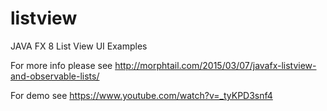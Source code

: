 # listview
JAVA FX 8 List View UI Examples

For more info please see http://morphtail.com/2015/03/07/javafx-listview-and-observable-lists/

For demo see https://www.youtube.com/watch?v=_tyKPD3snf4
